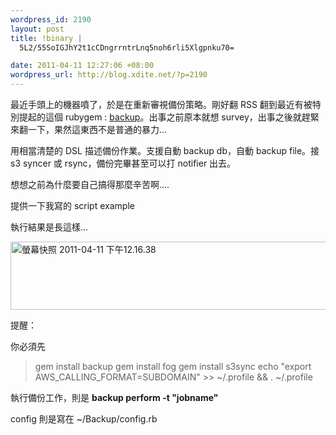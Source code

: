 ```yaml
--- 
wordpress_id: 2190
layout: post
title: !binary |
  5L2/55SoIGJhY2t1cCDngrrntrLnq5noh6rli5Xlgpnku70=

date: 2011-04-11 12:27:06 +08:00
wordpress_url: http://blog.xdite.net/?p=2190
---
```

最近手頭上的機器噴了，於是在重新審視備份策略。剛好翻 RSS 翻到最近有被特別提起的這個 rubygem : <a href="https://github.com/meskyanichi/backup">backup</a>。出事之前原本就想 survey，出事之後就趕緊來翻一下，果然這東西不是普通的暴力...

用相當清楚的 DSL 描述備份作業。支援自動 backup db，自動 backup file。接 s3 syncer 或 rsync，備份完畢甚至可以打 notifier 出去。

想想之前為什麼要自己搞得那麼辛苦啊....

提供一下我寫的 script example
<script src="https://gist.github.com/913052.js?file=gistfile1.txt"></script>

執行結果是長這樣...

<a href="http://www.flickr.com/photos/xdite/5608933818/" title="螢幕快照 2011-04-11 下午12.16.38 by xdite, on Flickr"><img src="http://farm6.static.flickr.com/5302/5608933818_ee47a718f0_z.jpg" width="640" height="109" alt="螢幕快照 2011-04-11 下午12.16.38"></a>

提醒：

你必須先



<blockquote>gem install backup
gem install fog
gem install s3sync
echo "export AWS_CALLING_FORMAT=SUBDOMAIN" >> ~/.profile && . ~/.profile</blockquote>

執行備份工作，則是 <strong>backup perform -t "jobname"</strong>

config 則是寫在 ~/Backup/config.rb 
